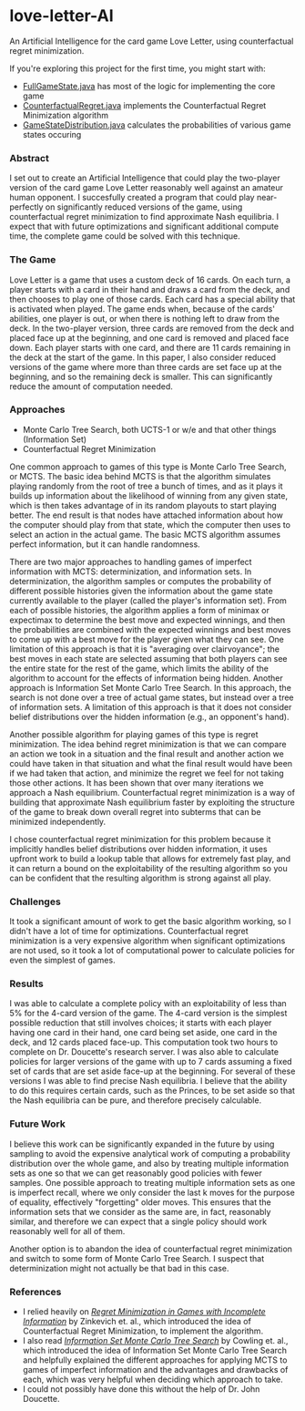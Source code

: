 # love-letter-AI
An Artificial Intelligence for the card game Love Letter, using counterfactual regret minimization.

If you're exploring this project for the first time, you might start with:
- [FullGameState.java](src/com/github/raptortechjs/LoveLetter/TwoPlayer/Game/FullGameState.java) has most of the logic for implementing the core game
- [CounterfactualRegret.java](src/com/github/raptortechjs/LoveLetter/TwoPlayer/AI/CounterfactualRegret.java) implements the Counterfactual Regret Minimization algorithm
- [GameStateDistribution.java](src/com/github/raptortechjs/LoveLetter/TwoPlayer/AI/GameStateDistribution.java) calculates the probabilities of various game states occuring

### Abstract

I set out to create an Artificial Intelligence that could play the two-player version of the card game Love Letter reasonably well against an amateur human opponent. I succesfully created a program that could play near-perfectly on significantly reduced versions of the game, using counterfactual regret minimization to find approximate Nash equilibria. I expect that with future optimizations and significant additional compute time, the complete game could be solved with this technique.

### The Game

Love Letter is a game that uses a custom deck of 16 cards. On each turn, a player starts with a card in their hand and draws a card from the deck, and then chooses to play one of those cards. Each card has a special ability that is activated when played. The game ends when, because of the cards' abilities, one player is out, or when there is nothing left to draw from the deck. In the two-player version, three cards are removed from the deck and placed face up at the beginning, and one card is removed and placed face down. Each player starts with one card, and there are 11 cards remaining in the deck at the start of the game. In this paper, I also consider reduced versions of the game where more than three cards are set face up at the beginning, and so the remaining deck is smaller. This can significantly reduce the amount of computation needed.

### Approaches
- Monte Carlo Tree Search, both UCTS-1 or w/e and that other things (Information Set)
- Counterfactual Regret Minimization
 
 One common approach to games of this type is Monte Carlo Tree Search, or MCTS. The basic idea behind MCTS is that the algorithm simulates playing randomly from the root of tree a bunch of times, and as it plays it builds up information about the likelihood of winning from any given state, which is then takes advantage of in its random playouts to start playing better. The end result is that nodes have attached information about how the computer should play from that state, which the computer then uses to select an action in the actual game. The basic MCTS algorithm assumes perfect information, but it can handle randomness.
 
 There are two major approaches to handling games of imperfect information with MCTS: determinization, and information sets. In determinization, the algorithm samples or computes the probability of different possible histories given the information about the game state currently available to the player (called the player's information set). From each of possible histories, the algorithm applies a form of minimax or expectimax to determine the best move and expected winnings, and then the probabilities are combined with the expected winnings and best moves to come up with a best move for the player given what they can see. One limitation of this approach is that it is "averaging over clairvoyance"; the best moves in each state are selected assuming that both players can see the entire state for the rest of the game, which limits the ability of the algorithm to account for the effects of information being hidden. Another approach is Information Set Monte Carlo Tree Search. In this approach, the search is not done over a tree of actual game states, but instead over a tree of information sets. A limitation of this approach is that it does not consider belief distributions over the hidden information (e.g., an opponent's hand).
 
 Another possible algorithm for playing games of this type is regret minimization. The idea behind regret minimization is that we can compare an action we took in a situation and the final result and another action we could have taken in that situation and what the final result would have been if we had taken that action, and minimize the regret we feel for not taking those other actions. It has been shown that over many iterations we approach a Nash equilibrium. Counterfactual regret minimization is a way of building that approximate Nash equilibrium faster by exploiting the structure of the game to break down overall regret into subterms that can be minimized independently.
 
 I chose counterfactual regret minimization for this problem because it implicitly handles belief distributions over hidden information, it uses upfront work to build a lookup table that allows for extremely fast play, and it can return a bound on the exploitability of the resulting algorithm so you can be confident that the resulting algorithm is strong against all play.
 
 ### Challenges
 
 It took a significant amount of work to get the basic algorithm working, so I didn't have a lot of time for optimizations. Counterfactual regret minimization is a very expensive algorithm when significant optimizations are not used, so it took a lot of computational power to calculate policies for even the simplest of games.
 
 ### Results
 
 I was able to calculate a complete policy with an exploitability of less than 5% for the 4-card version of the game. The 4-card version is the simplest possible reduction that still involves choices; it starts with each player having one card in their hand, one card being set aside, one card in the deck, and 12 cards placed face-up. This computation took two hours to complete on Dr. Doucette's research server. I was also able to calculate policies for larger versions of the game with up to 7 cards assuming a fixed set of cards that are set aside face-up at the beginning. For several of these versions I was able to find precise Nash equilibria. I believe that the ability to do this requires certain cards, such as the Princes, to be set aside so that the Nash equilibria can be pure, and therefore precisely calculable.
 
 ### Future Work

 I believe this work can be significantly expanded in the future by using sampling to avoid the expensive analytical work of computing a probability distribution over the whole game, and also by treating multiple information sets as one so that we can get reasonably good policies with fewer samples. One possible approach to treating multiple information sets as one is imperfect recall, where we only consider the last k moves for the purpose of equality, effectively "forgetting" older moves. This ensures that the information sets that we consider as the same are, in fact, reasonably similar, and therefore we can expect that a single policy should work reasonably well for all of them.
 
 Another option is to abandon the idea of counterfactual regret minimization and switch to some form of Monte Carlo Tree Search. I suspect that determinization might not actually be that bad in this case.
 
 ### References
 
  - I relied heavily on [*Regret Minimization in Games with Incomplete Information*](http://poker.cs.ualberta.ca/publications/NIPS07-cfr.pdf) by Zinkevich et. al., which introduced the idea of Counterfactual Regret Minimization, to implement the algorithm.
  - I also read [*Information Set Monte Carlo Tree Search*](http://ieeexplore.ieee.org/document/6203567/) by Cowling et. al., which introduced the idea of Information Set Monte Carlo Tree Search and helpfully explained the different approaches for applying MCTS to games of imperfect information and the advantages and drawbacks of each, which was very helpful when deciding which approach to take.
  - I could not possibly have done this without the help of Dr. John Doucette.
